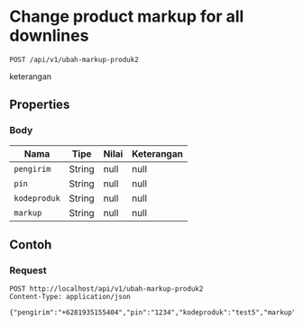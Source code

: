 # Change product markup for all downlines
```http
POST /api/v1/ubah-markup-produk2
```
keterangan
## Properties
### Body
Nama | Tipe | Nilai | Keterangan
--- | --- | --- | ---
<code>pengirim</code> | String | null | null
<code>pin</code> | String | null | null
<code>kodeproduk</code> | String | null | null
<code>markup</code> | String | null | null
## Contoh
### Request
```http
POST http://localhost/api/v1/ubah-markup-produk2
Content-Type: application/json

{"pengirim":"+6281935155404","pin":"1234","kodeproduk":"test5","markup":"500"}


```
